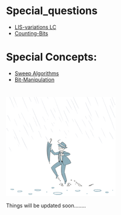 # Special_questions

- [LIS-variations LC](https://leetcode.com/list/?selectedList=rd1wxxj1#)
- [Counting-Bits](https://leetcode.com/problems/counting-bits)

# Special Concepts:
- [Sweep Algorithms](https://leetcode.com/discuss/study-guide/2166045/line-sweep-algorithms)
- [Bit-Manipulation](https://leetcode.com/problems/sum-of-two-integers/solutions/84278/A-summary:-how-to-use-bit-manipulation-to-solve-problems-easily-and-efficiently/)

#
 [![RainDance](https://github.com/Glorycs29/My_Learnings/blob/main/rain_dance.gif)]()
 
Things will be updated soon........
